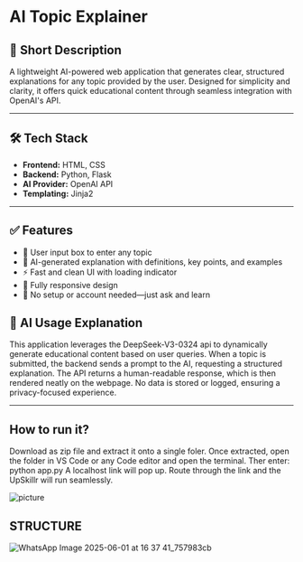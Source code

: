 # AI Topic Explainer

## 📄 Short Description  
A lightweight AI-powered web application that generates clear, structured explanations for any topic provided by the user. Designed for simplicity and clarity, it offers quick educational content through seamless integration with OpenAI's API.

---

## 🛠 Tech Stack  
- **Frontend:** HTML, CSS  
- **Backend:** Python, Flask  
- **AI Provider:** OpenAI API  
- **Templating:** Jinja2  

---

## ✅ Features  
- 📌 User input box to enter any topic  
- 🤖 AI-generated explanation with definitions, key points, and examples  
- ⚡ Fast and clean UI with loading indicator  
- 📱 Fully responsive design  
- 🧠 No setup or account needed—just ask and learn  



## 🧠 AI Usage Explanation  
This application leverages the DeepSeek-V3-0324 api to dynamically generate educational content based on user queries. When a topic is submitted, the backend sends a prompt to the AI, requesting a structured explanation. The API returns a human-readable response, which is then rendered neatly on the webpage. No data is stored or logged, ensuring a privacy-focused experience.

---

## How to run it?
Download as zip file and extract it onto a single foler. Once extracted, open the folder in VS Code or any Code editor and open the terminal. Ther enter: python app.py
A localhost link will pop up. Route through the link and the UpSkillr will run seamlessly.

![picture](https://github.com/user-attachments/assets/3a7f0fa1-392a-4c6c-bf13-0e1f8ed3daaa)


## STRUCTURE

![WhatsApp Image 2025-06-01 at 16 37 41_757983cb](https://github.com/user-attachments/assets/557904f3-6e0c-4e31-96b6-3ac0de9efe7d)
